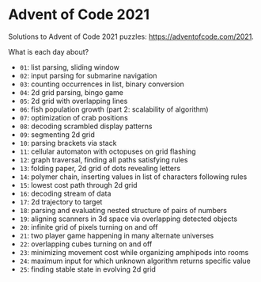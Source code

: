 # Advent of Code 2021

Solutions to Advent of Code 2021 puzzles: https://adventofcode.com/2021.

What is each day about?
- `01`: list parsing, sliding window
- `02`: input parsing for submarine navigation
- `03`: counting occurrences in list, binary conversion
- `04`: 2d grid parsing, bingo game
- `05`: 2d grid with overlapping lines
- `06`: fish population growth (part 2: scalability of algorithm)
- `07`: optimization of crab positions
- `08`: decoding scrambled display patterns
- `09`: segmenting 2d grid
- `10`: parsing brackets via stack
- `11`: cellular automaton with octopuses on grid flashing
- `12`: graph traversal, finding all paths satisfying rules
- `13`: folding paper, 2d grid of dots revealing letters
- `14`: polymer chain, inserting values in list of characters following rules
- `15`: lowest cost path through 2d grid
- `16`: decoding stream of data
- `17`: 2d trajectory to target
- `18`: parsing and evaluating nested structure of pairs of numbers
- `19`: aligning scanners in 3d space via overlapping detected objects
- `20`: infinite grid of pixels turning on and off
- `21`: two player game happening in many alternate universes
- `22`: overlapping cubes turning on and off
- `23`: minimizing movement cost while organizing amphipods into rooms
- `24`: maximum input for which unknown algorithm returns specific value
- `25`: finding stable state in evolving 2d grid
